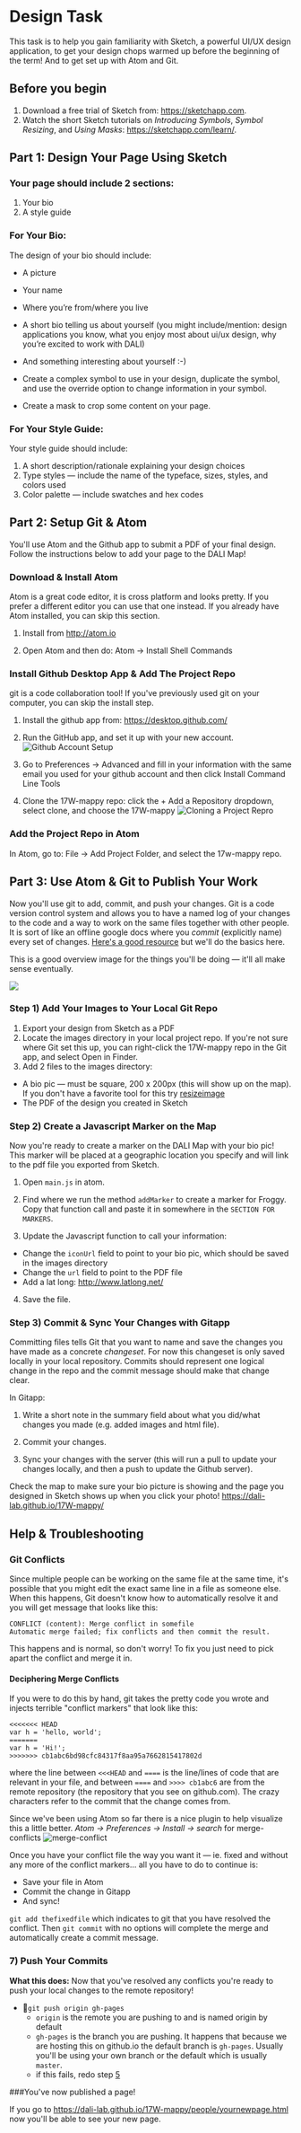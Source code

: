 # Design Task

This task is to help you gain familiarity with Sketch, a powerful UI/UX design application, to get your design chops warmed up before the beginning of the term! And to get set up with Atom and Git.

## Before you begin
1. Download a free trial of Sketch from: https://sketchapp.com.  
2. Watch the short Sketch tutorials on *Introducing Symbols*, *Symbol Resizing*, and *Using Masks*: https://sketchapp.com/learn/.

## Part 1: Design Your Page Using Sketch

### Your page should include 2 sections:
1. Your bio
2. A style guide

### For Your Bio:

The design of your bio should include:

* A picture
* Your name
* Where you’re from/where you live
* A short bio telling us about yourself (you might include/mention: design applications you know, what you enjoy most about ui/ux design, why you’re excited to work with DALI)
* And something interesting about yourself :-)

* Create a complex symbol to use in your design, duplicate the symbol, and use the override option to change information in your symbol.

* Create a mask to crop some content on your page.

### For Your Style Guide:

Your style guide should include:

1. A short description/rationale explaining your design choices
2. Type styles — include the name of the typeface, sizes, styles, and colors used
3. Color palette — include swatches and hex codes


## Part 2: Setup Git & Atom

You'll use Atom and the Github app to submit a PDF of your final design. Follow the instructions below to add your page to the DALI Map!

### Download & Install Atom
Atom is a great code editor, it is cross platform and looks pretty. If you prefer a different editor you can use that one instead. If you already have Atom installed, you can skip this section.

1. Install from http://atom.io

2. Open Atom and then do: Atom -> Install Shell Commands

### Install Github Desktop App & Add The Project Repo
git is a code collaboration tool! If you've previously used git on your computer, you can skip the install step.

1. Install the github app from: https://desktop.github.com/

2. Run the GitHub app, and set it up with your new account.
![Github Account Setup](imgs/github-app-1config.png)

3. Go to Preferences -> Advanced and fill in your information with the same email you used for your github account and then click Install Command Line Tools

4. Clone the 17W-mappy repo: click the + Add a Repository dropdown, select clone, and choose the 17W-mappy
![Cloning a Project Repro](imgs/github-app-2clone-mappy.png)


### Add the Project Repo in Atom

In Atom, go to: File -> Add Project Folder, and select the 17w-mappy repo.


## Part 3: Use Atom & Git to Publish Your Work
Now you'll use git to add, commit, and push your changes. Git is a code version control system and allows you to have a named log of your changes to the code and a way to work on the same files together with other people. It is sort of like an offline google docs where you *commit* (explicitly name) every set of changes. [Here's a good resource](http://rogerdudler.github.io/git-guide/) but we'll do the basics here.

This is a good overview image for the things you'll be doing — it'll all make sense eventually.

![](imgs/git_data_transport.png)

### Step 1) Add Your Images to Your Local Git Repo

1. Export your design from Sketch as a PDF 
2. Locate the images directory in your local project repo. If you're not sure where Git set this up, you can right-click the 17W-mappy repo in the Git app, and select Open in Finder.
3. Add 2 files to the images directory:
  * A bio pic — must be square, 200 x 200px (this will show up on the map). If you don't have a favorite tool for this try [resizeimage](http://resizeimage.net/)
  * The PDF of the design you created in Sketch
  
### Step 2) Create a Javascript Marker on the Map

Now you're ready to create a marker on the DALI Map with your bio pic! This marker will be placed at a geographic location you specify and will link to the pdf file you exported from Sketch.

1. Open `main.js` in atom.

2. Find where we run the method `addMarker` to create a marker for Froggy. Copy that function call and paste it in somewhere in the `SECTION FOR MARKERS`.  

3. Update the Javascript function to call your information:
  * Change the `iconUrl` field to point to your bio pic, which should be saved in the images directory
  * Change the `url` field to point to the PDF file
  * Add a lat long: http://www.latlong.net/

4. Save the file.

### Step 3) Commit & Sync Your Changes with Gitapp
Committing files tells Git that you want to name and save the changes you have made as a concrete *changeset*. For now this changeset is only saved locally in your local repository. Commits should represent one logical change in the repo and the commit message should make that change clear.

In Gitapp:

1. Write a short note in the summary field about what you did/what changes you made (e.g. added images and html file).

2. Commit your changes.

3. Sync your changes with the server (this will run a pull to update your changes locally, and then a push to update the Github server).

Check the map to make sure your bio picture is showing and the page you designed in Sketch shows up when you click your photo!
https://dali-lab.github.io/17W-mappy/


## Help & Troubleshooting
### Git Conflicts
Since multiple people can be working on the same file at the same time, it's possible that you might edit the exact same line in a file as someone else. When this happens, Git doesn't know how to automatically resolve it and you will get message that looks like this:

```
CONFLICT (content): Merge conflict in somefile
Automatic merge failed; fix conflicts and then commit the result.
```
This happens and is normal, so don't worry! To fix you just need to pick apart the conflict and merge it in.

#### Deciphering Merge Conflicts

If you were to do this by hand, git takes the pretty code you wrote and injects terrible "conflict markers" that look like this:

```
<<<<<<< HEAD
var h = 'hello, world';
=======
var h = 'Hi!';
>>>>>>> cb1abc6bd98cfc84317f8aa95a7662815417802d
```

where the line between  `<<<HEAD` and `====` is the line/lines of code that are relevant in your file, and between  `====` and `>>>> cb1abc6` are from the remote repository (the repository that you see on github.com). The crazy characters refer to the commit that the change comes from.

Since we've been using Atom so far there is a nice plugin to help visualize this a little better. *Atom -> Preferences -> Install -> search* for merge-conflicts
![merge-conflict](imgs/merge-conflicts.gif)

Once you have your conflict file the way you want it — ie. fixed and without any more of the conflict markers... all you have to do to continue is:
* Save your file in Atom
* Commit the change in Gitapp
* And sync!




`git add thefixedfile` which indicates to git that you have resolved the conflict. Then `git commit` with no options will complete the merge and automatically create a commit message.

### 7) Push Your Commits
**What this does:** Now that you've resolved any conflicts you're ready to push your local changes to the remote repository!

  - 🚀`git push origin gh-pages`
    - `origin` is the remote you are pushing to and is named origin by default
    - `gh-pages` is the branch you are pushing. It happens that because we are hosting this on github.io the default branch is `gh-pages`. Usually you'll be using your own branch or the default which is usually `master`.
    - if this fails, redo step [5](#5\)-Git-Pull)

###You've now published a page!

If you go to https://dali-lab.github.io/17W-mappy/people/yournewpage.html now you'll be able to see your new page.


